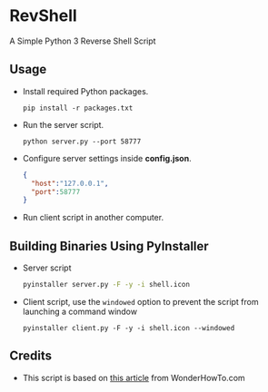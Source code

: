 # RevShell

A Simple Python 3 Reverse Shell Script


## Usage

- Install required Python packages.

   ```
   pip install -r packages.txt
   ```
- Run the server script.

   ```
   python server.py --port 58777
   ```

- Configure server settings inside **config.json**.

  ```json
  {
    "host":"127.0.0.1",
    "port":58777
  }

  ```
  
- Run client script in another computer.


## Building Binaries Using PyInstaller

- Server script

  ```bash
  pyinstaller server.py -F -y -i shell.icon  
  ```
  
- Client script, use the `windowed` option to prevent the script from launching a command window

  ```
  pyinstaller client.py -F -y -i shell.icon --windowed
  ```


## Credits

- This script is based on [this article](https://null-byte.wonderhowto.com/how-to/reverse-shell-using-python-0163875/) from WonderHowTo.com
